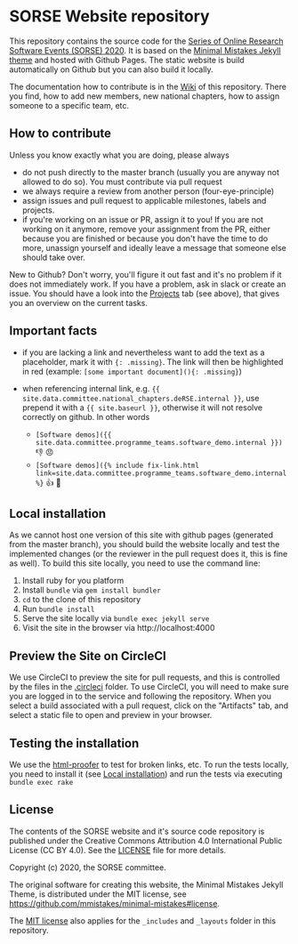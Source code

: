 # SORSE Website repository

This repository contains the source code for the [Series of Online Research Software
Events (SORSE) 2020](https://sorse.github.io). It is based on the [Minimal Mistakes Jekyll theme](https://github.com/mmistakes/minimal-mistakes)
and hosted with Github Pages. The static website is build automatically on Github
but you can also build it locally.

The documentation how to contribute is in the [Wiki](https://github.com/SORSE/sorse.github.io/wiki) of this repository.
There you find, how to add new members, new national chapters, how to assign
someone to a specific team, etc.

## How to contribute
Unless you know exactly what you are doing, please always

- do not push directly to the master branch (usually you are anyway not allowed
  to do so). You must contribute via pull request
- we always require a review from another person (four-eye-principle)
- assign issues and pull request to applicable milestones, labels and projects.
- if you're working on an issue or PR, assign it to you! If you are not working on
  it anymore, remove your assignment from the PR, either because you are finished
  or because you don't have the time to do more, unassign yourself and ideally
  leave a message that someone else should take over.

New to Github? Don't worry, you'll figure it out fast and it's no problem if it
does not immediately work. If you have a problem, ask in slack or create an issue.
You should have a look into the [Projects](https://github.com/SORSE/sorse.github.io/projects)
tab (see above), that gives you an overview on the current tasks.

## Important facts

- if you are lacking a link and nevertheless want to add the text as a
  placeholder, mark it with `{: .missing}`. The link will then be highlighted in
  red (example: `[some important document](){: .missing}`)
- when referencing internal link, e.g. `{{ site.data.committee.national_chapters.deRSE.internal }}`,
  use prepend it with a `{{ site.baseurl }}`, otherwise it will not resolve
  correctly on github. In other words

  - `[Software demos]({{ site.data.committee.programme_teams.software_demo.internal }})` :-1: :angry:
  - `[Software demos]({% include fix-link.html link=site.data.committee.programme_teams.software_demo.internal %}` :+1: :green_heart:


## Local installation
As we cannot host one version of this site with github pages (generated from the
master branch), you should build the website locally and test the implemented
changes (or the reviewer in the pull request does it, this is fine as well).
To build this site locally, you need to use the command line:

1. Install ruby for you platform
2. Install `bundle` via `gem install bundler`
3. `cd` to the clone of this repository
4. Run `bundle install`
5. Serve the site locally via `bundle exec jekyll serve`
6. Visit the site in the browser via http://localhost:4000

## Preview the Site on CircleCI

We use CircleCI to preview the site for pull requests, and this is controlled by the files
in the [.circleci](.circleci) folder. To use CircleCI, you will need to
 make sure you are logged in to the service and following the repository. When you select a build
associated with a pull request, click on the "Artifacts" tab, and select a static file to open
and preview in your browser.

## Testing the installation

We use the [html-proofer](https://github.com/gjtorikian/html-proofer/) to test for
broken links, etc. To run the tests locally, you need to install it (see
[Local installation](#local-installation)) and run the tests via executing
`bundle exec rake`

## License

The contents of the SORSE website and it's source code repository is published
under the Creative Commons Attribution 4.0 International Public License (CC BY 4.0).
See the [LICENSE](LICENSE) file for more details.

Copyright (c) 2020, the SORSE committee.

The original software for creating this website, the Minimal Mistakes Jekyll
Theme, is distributed under the MIT license, see
https://github.com/mmistakes/minimal-mistakes#license.

The [MIT license](http://opensource.org/licenses/MIT) also applies for the
`_includes` and `_layouts` folder in this repository.
